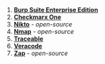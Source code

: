 1. [**Burp Suite Enterprise Edition**](/docs/security-testing-orchestration/sto-techref-category/burp-scanner-reference)
2. [**Checkmarx One**](/docs/security-testing-orchestration/sto-techref-category/checkmarx/checkmarxone-scanner-reference)
3. [**Nikto**](/docs/security-testing-orchestration/sto-techref-category/nikto-scanner-reference) *- open-source*
4. [**Nmap**](/docs/security-testing-orchestration/sto-techref-category/nmap-scanner-reference)  *- open-source*
5. [**Traceable**](/docs/security-testing-orchestration/sto-techref-category/traceable-step-configuration)
6. [**Veracode**](/docs/security-testing-orchestration/sto-techref-category/veracode-scanner-reference)
7. [**Zap**](/docs/security-testing-orchestration/sto-techref-category/zap/zap-scanner-reference)  *- open-source*